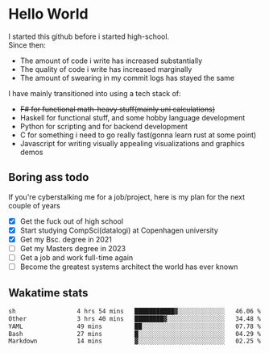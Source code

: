 # Hello World

I started this github before i started high-school.  
Since then:
- The amount of code i write has increased substantially
- The quality of code i write has increased marginally
- The amount of swearing in my commit logs has stayed the same

I have mainly transitioned into using a tech stack of:
- ~~F# for functional math-heavy stuff(mainly uni calculations)~~
- Haskell for functional stuff, and some hobby language development
- Python for scripting and for backend development
- C for something i need to go really fast(gonna learn rust at some point)
- Javascript for writing visually appealing visualizations and graphics demos

## Boring ass todo
If you're cyberstalking me for a job/project, here is my plan for the next couple of years
- [x] Get the fuck out of high school
- [x] Start studying CompSci(datalogi) at Copenhagen university
- [x] Get my Bsc. degree in 2021
- [ ] Get my Masters degree in 2023
- [ ] Get a job and work full-time again
- [ ] Become the greatest systems architect the world has ever known

## Wakatime stats
<!--START_SECTION:waka-->

```txt
sh                 4 hrs 54 mins   ███████████▓░░░░░░░░░░░░░   46.06 %
Other              3 hrs 40 mins   ████████▓░░░░░░░░░░░░░░░░   34.48 %
YAML               49 mins         ██░░░░░░░░░░░░░░░░░░░░░░░   07.78 %
Bash               27 mins         █░░░░░░░░░░░░░░░░░░░░░░░░   04.29 %
Markdown           14 mins         ▓░░░░░░░░░░░░░░░░░░░░░░░░   02.25 %
```

<!--END_SECTION:waka-->
